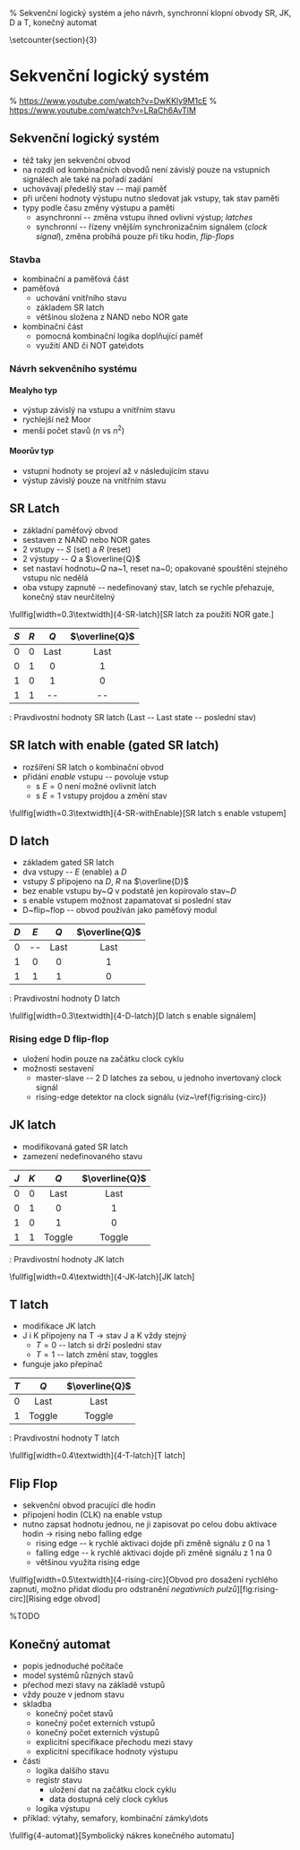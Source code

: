 % Sekvenční logický systém a jeho návrh, synchronní klopní obvody SR, JK, D a T, konečný automat

\setcounter{section}{3}
# Sekvenční logický systém

% https://www.youtube.com/watch?v=DwKKly9M1cE
% https://www.youtube.com/watch?v=LRaCh6AvTlM

## Sekvenční logický systém
- též taky jen sekvenční obvod
- na rozdíl od kombinačních obvodů není závislý pouze na vstupních signálech ale také na pořadí zadání
- uchovávají předešlý stav -- mají paměť
- při určení hodnoty výstupu nutno sledovat jak vstupy, tak stav paměti
- typy podle času změny výstupu a paměti
	- asynchronní -- změna vstupu ihned ovlivní výstup; *latches*
	- synchronní -- řízeny vnějším synchronizačním signálem (*clock signal*), změna probíhá pouze při tiku hodin, *flip-flops*

### Stavba
- kombinační a paměťová část
- paměťová
	- uchování vnitřního stavu
	- základem SR latch
	- většinou složena z NAND nebo NOR gate
- kombinační část
	- pomocná kombinační logika doplňující paměť
	- využití AND či NOT gate\dots

### Návrh sekvenčního systému
#### Mealyho typ
- výstup závislý na vstupu a vnitřním stavu
- rychlejší než Moor
- menší počet stavů ($n$ vs $n^2$)

#### Moorův typ
- vstupní hodnoty se projeví až v následujícím stavu
- výstup závislý pouze na vnitřním stavu

## SR Latch
- základní paměťový obvod
- sestaven z NAND nebo NOR gates
- 2 vstupy -- $S$ (set) a $R$ (reset)
- 2 výstupy -- $Q$ a $\overline{Q}$
- set nastaví hodnotu~$Q$ na~1, reset na~0; opakované spouštění stejného vstupu nic nedělá
- oba vstupy zapnuté -- nedefinovaný stav, latch se rychle přehazuje, konečný stav neurčitelný

\fullfig[width=0.3\textwidth]{4-SR-latch}[SR latch za použití NOR gate.]

|$S$|$R$|$Q$|$\overline{Q}$|
|:--:|:--:|:--:|:--:|
|0|0|Last|Last|
|0|1|0|1|
|1|0|1|0|
|1|1|--|--|
: Pravdivostní hodnoty SR latch (Last -- Last state -- poslední stav)

## SR latch with enable (gated SR latch)
- rozšíření SR latch o kombinační obvod
- přidání *enable* vstupu -- povoluje vstup
	- s $E = 0$ není možné ovlivnit latch
	- s $E = 1$ vstupy projdou a změní stav

\fullfig[width=0.3\textwidth]{4-SR-withEnable}[SR latch s enable vstupem]

## D latch
- základem gated SR latch
- dva vstupy -- $E$ (enable) a $D$
- vstupy $S$ připojeno na $D$, $R$ na $\overline{D}$
- bez enable vstupu by~$Q$ v podstatě jen kopírovalo stav~$D$
- s enable vstupem možnost zapamatovat si poslední stav
- D~flip~flop -- obvod používán jako paměťový modul

|$D$|$E$|$Q$|$\overline{Q}$|
|:--:|:--:|:--:|:--:|
|0|--|Last|Last|
|1|0|0|1|
|1|1|1|0|
: Pravdivostní hodnoty D latch

\fullfig[width=0.3\textwidth]{4-D-latch}[D latch s enable signálem]

### Rising edge D flip-flop
- uložení hodin pouze na začátku clock cyklu
- možnosti sestavení
	- master-slave -- 2 D latches za sebou, u jednoho invertovaný clock signál
	- rising-edge detektor na clock signálu (viz~\ref{fig:rising-circ})

## JK latch
- modifikovaná gated SR latch
- zamezení nedefinovaného stavu

|$J$|$K$|$Q$|$\overline{Q}$|
|:--:|:--:|:--:|:--:|
|0|0|Last|Last|
|0|1|0|1|
|1|0|1|0|
|1|1|Toggle|Toggle|
: Pravdivostní hodnoty JK latch

\fullfig[width=0.4\textwidth]{4-JK-latch}[JK latch]

## T latch
- modifikace JK latch
- J i K připojeny na T $\rightarrow$ stav J a K vždy stejný
	- $T=0$ -- latch si drží poslední stav
	- $T=1$ -- latch změní stav, toggles
- funguje jako přepínač

|$T$|$Q$|$\overline{Q}$|
|:--:|:--:|:--:|
|0|Last|Last|
|1|Toggle|Toggle|
: Pravdivostní hodnoty T latch

\fullfig[width=0.4\textwidth]{4-T-latch}[T latch]

## Flip Flop
- sekvenční obvod pracující dle hodin
- připojení hodin (CLK) na enable vstup
- nutno zapsat hodnotu jednou, ne ji zapisovat po celou dobu aktivace hodin $\rightarrow$ rising nebo falling edge
	- rising edge -- k rychlé aktivaci dojde při změně signálu z 0 na 1
	- falling edge -- k rychlé aktivaci dojde při změně signálu z 1 na 0
	- většinou využita rising edge

\fullfig[width=0.5\textwidth]{4-rising-circ}[Obvod pro dosažení rychlého
zapnutí, možno přidat diodu pro odstranění *negativních
pulzů*][fig:rising-circ][Rising edge obvod]

%TODO
## Konečný automat
- popis jednoduché počítače
- model systémů různých stavů
- přechod mezi stavy na základě vstupů
- vždy pouze v jednom stavu
- skladba
	- konečný počet stavů
	- konečný počet externích vstupů
	- konečný počet externích výstupů
	- explicitní specifikace přechodu mezi stavy
	- explicitní specifikace hodnoty výstupu
- části
	- logika dalšího stavu
	- registr stavu
		- uložení dat na začátku clock cyklu
		- data dostupná celý clock cyklus
	- logika výstupu
- příklad: výtahy, semafory, kombinační zámky\dots

\fullfig{4-automat}[Symbolický nákres konečného automatu]
